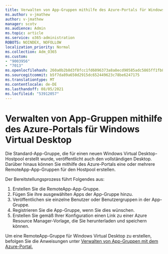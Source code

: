 ```yaml
---
title: Verwalten von App-Gruppen mithilfe des Azure-Portals für Windows Virtual Desktop
ms.author: v-jmathew
author: v-jmathew
manager: scotv
ms.audience: Admin
ms.topic: article
ms.service: o365-administration
ROBOTS: NOINDEX, NOFOLLOW
localization_priority: Normal
ms.collection: Adm_O365
ms.custom:
- "9003956"
- "7013"
ms.openlocfilehash: 260a0b2b8d3f8fcc1fd6096373a8a8ecd90585adc5865ff1fb832870cb62102e
ms.sourcegitcommit: b5f7da89a650d2915dc652449623c78be6247175
ms.translationtype: MT
ms.contentlocale: de-DE
ms.lasthandoff: 08/05/2021
ms.locfileid: "53912057"
---
```

# <a name="manage-app-groups-by-using-the-azure-portal-for-windows-virtual-desktop"></a>Verwalten von App-Gruppen mithilfe des Azure-Portals für Windows Virtual Desktop

Die Standard-App-Gruppe, die für einen neuen Windows Virtual Desktop-Hostpool erstellt wurde, veröffentlicht auch den vollständigen Desktop. Darüber hinaus können Sie mithilfe des Azure-Portals eine oder mehrere RemoteApp-App-Gruppen für den Hostpool erstellen.

Der Bereitstellungsprozess führt Folgendes aus:

1. Erstellen Sie die RemoteApp-App-Gruppe.
2. Fügen Sie ihre ausgewählten Apps der App-Gruppe hinzu.
3. Veröffentlichen sie einzelne Benutzer oder Benutzergruppen in der App-Gruppe.
4. Registrieren Sie die App-Gruppe, wenn Sie dies wünschen.
5. Erstellen Sie gemäß Ihrer Konfiguration einen Link zu einer Azure Resource Manager-Vorlage, die Sie herunterladen und speichern können.

Um eine RemoteApp-Gruppe für Windows Virtual Desktop zu erstellen, befolgen Sie die Anweisungen unter [Verwalten von App-Gruppen mit dem Azure-Portal.](https://go.microsoft.com/fwlink/?linkid=2129550)
